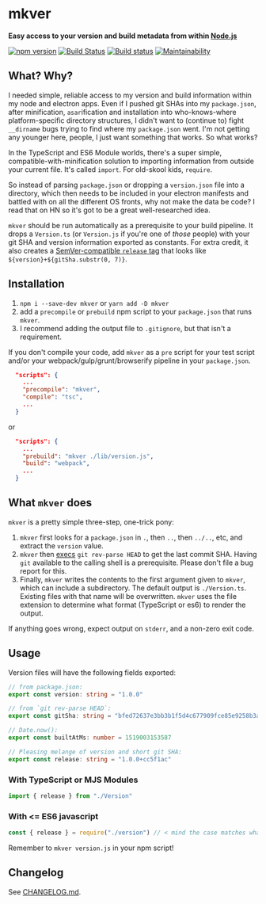 # mkver

**Easy access to your version and build metadata from within
[Node.js](https://nodejs.org/)**

[![npm version](https://badge.fury.io/js/mkver.svg)](https://badge.fury.io/js/mkver)
[![Build Status](https://travis-ci.org/mceachen/mkver.svg?branch=master)](https://travis-ci.org/mceachen/mkver)
[![Build status](https://ci.appveyor.com/api/projects/status/6kw1acvoeuw02d4g/branch/master?svg=true)](https://ci.appveyor.com/project/mceachen/mkver/branch/master)
[![Maintainability](https://api.codeclimate.com/v1/badges/38d56ded57ad1f352ce5/maintainability)](https://codeclimate.com/github/mceachen/mkver/maintainability)

## What? Why?

I needed simple, reliable access to my version and build information within my
node and electron apps. Even if I pushed git SHAs into my `package.json`, after
minification, `asar`ification and installation into who-knows-where
platform-specific directory structures, I didn't want to (continue to) fight
`__dirname` bugs trying to find where my `package.json` went. I'm not getting
any younger here, people, I just want something that works. So what works?

In the TypeScript and ES6 Module worlds, there's a super simple,
compatible-with-minification solution to importing information from outside your
current file. It's called `import`. For old-skool kids, `require`.

So instead of parsing `package.json` or dropping a `version.json` file into a
directory, which then needs to be included in your electron manifests and
battled with on all the different OS fronts, why not make the data be code? I
read that on HN so it's got to be a great well-researched idea.

`mkver` should be run automatically as a prerequisite to your build pipeline. It
drops a `Version.ts` (or `Version.js` if you're one of _those_ people) with your
git SHA and version information exported as constants. For extra credit, it also
creates a [SemVer-compatible `release` tag](https://semver.org/#spec-item-10)
that looks like `${version}+${gitSha.substr(0, 7)}`.

## Installation

1. `npm i --save-dev mkver` or `yarn add -D mkver`
2. add a `precompile` or `prebuild` npm script to your `package.json` that runs
   `mkver`.
3. I recommend adding the output file to `.gitignore`, but that isn't a
   requirement.

If you don't compile your code, add `mkver` as a `pre` script for your test
script and/or your webpack/gulp/grunt/browserify pipeline in your
`package.json`.

```json
  "scripts": {
    ...
    "precompile": "mkver",
    "compile": "tsc",
    ...
  }
```

or

```json
  "scripts": {
    ...
    "prebuild": "mkver ./lib/version.js",
    "build": "webpack",
    ...
  }
```

## What `mkver` does

`mkver` is a pretty simple three-step, one-trick pony:

1. `mkver` first looks for a `package.json` in `.`, then `..`, then `../..`,
   etc, and extract the `version` value.
2. `mkver` then
   [execs](https://nodejs.org/api/child_process.html#child_process_child_process_exec_command_options_callback)
   `git rev-parse HEAD` to get the last commit SHA. Having `git` available to
   the calling shell is a prerequisite. Please don't file a bug report for this.
3. Finally, `mkver` writes the contents to the first argument given to `mkver`,
   which can include a subdirectory. The default output is `./Version.ts`.
   Existing files with that name will be overwritten. `mkver` uses the file
   extension to determine what format (TypeScript or es6) to render the output.

If anything goes wrong, expect output on `stderr`, and a non-zero exit code.

## Usage

Version files will have the following fields exported:

```ts
// from package.json:
export const version: string = "1.0.0"

// from `git rev-parse HEAD`:
export const gitSha: string = "bfed72637e3bb3b1f5d4c677909fce85e9258b3a"

// Date.now():
export const builtAtMs: number = 1519003153587

// Pleasing melange of version and short git SHA:
export const release: string = "1.0.0+cc5f1ac"
```

### With TypeScript or MJS Modules

```ts
import { release } from "./Version"
```

### With <= ES6 javascript

```js
const { release } = require("./version") // < mind the case matches whatever you give mkver
```

Remember to `mkver version.js` in your npm script!

## Changelog

See [CHANGELOG.md](CHANGELOG.md).
